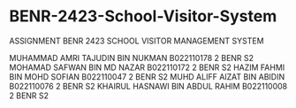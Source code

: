 # BENR-2423-School-Visitor-System

ASSIGNMENT BENR 2423
SCHOOL VISITOR MANAGEMENT SYSTEM


MUHAMMAD AMRI TAJUDIN BIN NUKMAN	B022110178	2 BENR S2
MOHAMAD SAFWAN BIN MD NAZAR	B022110172	2 BENR S2
HAZIM FAHMI BIN MOHD SOFIAN	B022110047	2 BENR S2
MUHD ALIFF AIZAT BIN ABIDIN	B022110076	2 BENR S2
KHAIRUL HASNAWI BIN ABDUL RAHIM	B022110008	2 BENR S2
